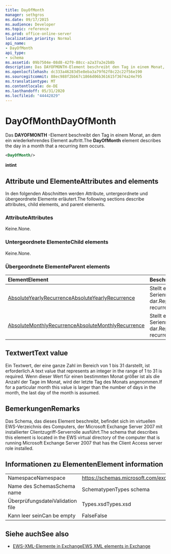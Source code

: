 ```yaml
---
title: DayOfMonth
manager: sethgros
ms.date: 09/17/2015
ms.audience: Developer
ms.topic: reference
ms.prod: office-online-server
localization_priority: Normal
api_name:
- DayOfMonth
api_type:
- schema
ms.assetid: 09b7504e-08d8-42f9-88cc-a2a37a2e2b8b
description: Das DAYOFMONTH-Element beschreibt den Tag in einem Monat, an dem ein wiederkehrendes Element auftritt.
ms.openlocfilehash: dc333a46283d5e8eba3a79f62f8c22c22f56e190
ms.sourcegitcommit: 88ec988f2bb67c1866d06b361615f3674a24e795
ms.translationtype: MT
ms.contentlocale: de-DE
ms.lasthandoff: 05/31/2020
ms.locfileid: "44442829"
---
```

# <a name="dayofmonth"></a><span data-ttu-id="4149d-103">DayOfMonth</span><span class="sxs-lookup"><span data-stu-id="4149d-103">DayOfMonth</span></span>

<span data-ttu-id="4149d-104">Das **DAYOFMONTH** -Element beschreibt den Tag in einem Monat, an dem ein wiederkehrendes Element auftritt.</span><span class="sxs-lookup"><span data-stu-id="4149d-104">The **DayOfMonth** element describes the day in a month that a recurring item occurs.</span></span> 
  
```xml
<DayOfMonth/>
```

<span data-ttu-id="4149d-105">**int**</span><span class="sxs-lookup"><span data-stu-id="4149d-105">**int**</span></span>

## <a name="attributes-and-elements"></a><span data-ttu-id="4149d-106">Attribute und Elemente</span><span class="sxs-lookup"><span data-stu-id="4149d-106">Attributes and elements</span></span>

<span data-ttu-id="4149d-107">In den folgenden Abschnitten werden Attribute, untergeordnete und übergeordnete Elemente erläutert.</span><span class="sxs-lookup"><span data-stu-id="4149d-107">The following sections describe attributes, child elements, and parent elements.</span></span>
  
### <a name="attributes"></a><span data-ttu-id="4149d-108">Attribute</span><span class="sxs-lookup"><span data-stu-id="4149d-108">Attributes</span></span>

<span data-ttu-id="4149d-109">Keine.</span><span class="sxs-lookup"><span data-stu-id="4149d-109">None.</span></span>
  
### <a name="child-elements"></a><span data-ttu-id="4149d-110">Untergeordnete Elemente</span><span class="sxs-lookup"><span data-stu-id="4149d-110">Child elements</span></span>

<span data-ttu-id="4149d-111">Keine.</span><span class="sxs-lookup"><span data-stu-id="4149d-111">None.</span></span>
  
### <a name="parent-elements"></a><span data-ttu-id="4149d-112">Übergeordnete Elemente</span><span class="sxs-lookup"><span data-stu-id="4149d-112">Parent elements</span></span>

|<span data-ttu-id="4149d-113">**Element**</span><span class="sxs-lookup"><span data-stu-id="4149d-113">**Element**</span></span>|<span data-ttu-id="4149d-114">**Beschreibung**</span><span class="sxs-lookup"><span data-stu-id="4149d-114">**Description**</span></span>|
|:-----|:-----|
|[<span data-ttu-id="4149d-115">AbsoluteYearlyRecurrence</span><span class="sxs-lookup"><span data-stu-id="4149d-115">AbsoluteYearlyRecurrence</span></span>](absoluteyearlyrecurrence.md) <br/> |<span data-ttu-id="4149d-116">Stellt ein jährliches Serienmuster dar.</span><span class="sxs-lookup"><span data-stu-id="4149d-116">Represents a yearly recurrence pattern.</span></span>  <br/> |
|[<span data-ttu-id="4149d-117">AbsoluteMonthlyRecurrence</span><span class="sxs-lookup"><span data-stu-id="4149d-117">AbsoluteMonthlyRecurrence</span></span>](absolutemonthlyrecurrence.md) <br/> |<span data-ttu-id="4149d-118">Stellt ein monatliches Serienmuster dar.</span><span class="sxs-lookup"><span data-stu-id="4149d-118">Represents a monthly recurrence pattern.</span></span>  <br/> |
   
## <a name="text-value"></a><span data-ttu-id="4149d-119">Textwert</span><span class="sxs-lookup"><span data-stu-id="4149d-119">Text value</span></span>

<span data-ttu-id="4149d-120">Ein Textwert, der eine ganze Zahl im Bereich von 1 bis 31 darstellt, ist erforderlich.</span><span class="sxs-lookup"><span data-stu-id="4149d-120">A text value that represents an integer in the range of 1 to 31 is required.</span></span> <span data-ttu-id="4149d-121">Wenn dieser Wert für einen bestimmten Monat größer ist als die Anzahl der Tage im Monat, wird der letzte Tag des Monats angenommen.</span><span class="sxs-lookup"><span data-stu-id="4149d-121">If for a particular month this value is larger than the number of days in the month, the last day of the month is assumed.</span></span>
  
## <a name="remarks"></a><span data-ttu-id="4149d-122">Bemerkungen</span><span class="sxs-lookup"><span data-stu-id="4149d-122">Remarks</span></span>

<span data-ttu-id="4149d-123">Das Schema, das dieses Element beschreibt, befindet sich im virtuellen EWS-Verzeichnis des Computers, der Microsoft Exchange Server 2007 mit installierter Clientzugriff-Serverrolle ausführt.</span><span class="sxs-lookup"><span data-stu-id="4149d-123">The schema that describes this element is located in the EWS virtual directory of the computer that is running Microsoft Exchange Server 2007 that has the Client Access server role installed.</span></span>
  
## <a name="element-information"></a><span data-ttu-id="4149d-124">Informationen zu Elementen</span><span class="sxs-lookup"><span data-stu-id="4149d-124">Element information</span></span>

|||
|:-----|:-----|
|<span data-ttu-id="4149d-125">Namespace</span><span class="sxs-lookup"><span data-stu-id="4149d-125">Namespace</span></span>  <br/> |https://schemas.microsoft.com/exchange/services/2006/types  <br/> |
|<span data-ttu-id="4149d-126">Name des Schemas</span><span class="sxs-lookup"><span data-stu-id="4149d-126">Schema name</span></span>  <br/> |<span data-ttu-id="4149d-127">Schematypen</span><span class="sxs-lookup"><span data-stu-id="4149d-127">Types schema</span></span>  <br/> |
|<span data-ttu-id="4149d-128">Überprüfungsdatei</span><span class="sxs-lookup"><span data-stu-id="4149d-128">Validation file</span></span>  <br/> |<span data-ttu-id="4149d-129">Types.xsd</span><span class="sxs-lookup"><span data-stu-id="4149d-129">Types.xsd</span></span>  <br/> |
|<span data-ttu-id="4149d-130">Kann leer sein</span><span class="sxs-lookup"><span data-stu-id="4149d-130">Can be empty</span></span>  <br/> |<span data-ttu-id="4149d-131">False</span><span class="sxs-lookup"><span data-stu-id="4149d-131">False</span></span>  <br/> |
   
## <a name="see-also"></a><span data-ttu-id="4149d-132">Siehe auch</span><span class="sxs-lookup"><span data-stu-id="4149d-132">See also</span></span>

- [<span data-ttu-id="4149d-133">EWS-XML-Elemente in Exchange</span><span class="sxs-lookup"><span data-stu-id="4149d-133">EWS XML elements in Exchange</span></span>](ews-xml-elements-in-exchange.md)

